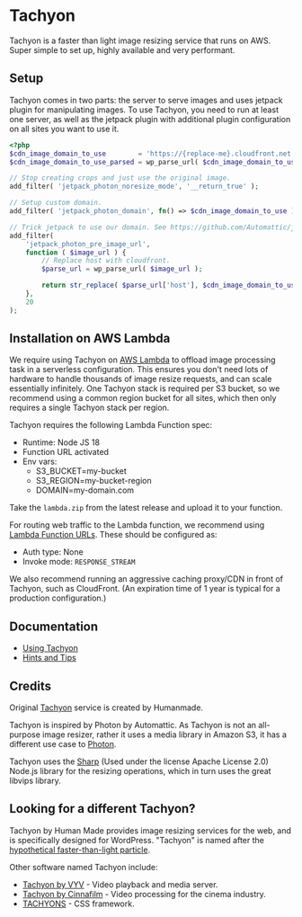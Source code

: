 # Tachyon

Tachyon is a faster than light image resizing service that runs on AWS. Super simple to set up, highly available and very performant.

## Setup

Tachyon comes in two parts: the server to serve images and uses jetpack plugin for manipulating images. To use Tachyon, you need to run at least one server, as well as the jetpack plugin with additional plugin configuration on all sites you want to use it.

```php
<?php
$cdn_image_domain_to_use        = 'https://{replace-me}.cloudfront.net'
$cdn_image_domain_to_use_parsed = wp_parse_url( $cdn_image_domain_to_use );

// Stop creating crops and just use the original image.
add_filter( 'jetpack_photon_noresize_mode', '__return_true' );

// Setup custom domain.
add_filter( 'jetpack_photon_domain', fn() => $cdn_image_domain_to_use );

// Trick jetpack to use our domain. See https://github.com/Automattic/jetpack/blob/946220362c7db84cad03c7fae4c76c5930b46fd5/projects/packages/image-cdn/src/class-image-cdn-core.php#L163-L175
add_filter(
	'jetpack_photon_pre_image_url',
	function ( $image_url ) {
		// Replace host with cloudfront.
		$parse_url = wp_parse_url( $image_url );

		return str_replace( $parse_url['host'], $cdn_image_domain_to_use_parsed['host'], $image_url );
	},
	20
);
```

## Installation on AWS Lambda

We require using Tachyon on [AWS Lambda](https://aws.amazon.com/lambda/details/) to offload image processing task in a serverless configuration. This ensures you don't need lots of hardware to handle thousands of image resize requests, and can scale essentially infinitely. One Tachyon stack is required per S3 bucket, so we recommend using a common region bucket for all sites, which then only requires a single Tachyon stack per region.

Tachyon requires the following Lambda Function spec:

- Runtime: Node JS 18
- Function URL activated
- Env vars:
  - S3_BUCKET=my-bucket
  - S3_REGION=my-bucket-region
  - DOMAIN=my-domain.com

Take the `lambda.zip` from the latest release and upload it to your function.

For routing web traffic to the Lambda function, we recommend using [Lambda Function URLs](https://docs.aws.amazon.com/lambda/latest/dg/urls-configuration.html). These should be configured as:

- Auth type: None
- Invoke mode: `RESPONSE_STREAM`

We also recommend running an aggressive caching proxy/CDN in front of Tachyon, such as CloudFront. (An expiration time of 1 year is typical for a production configuration.)

## Documentation

* [Using Tachyon](./docs/using.md)
* [Hints and Tips](./docs/tips.md)

## Credits

Original [Tachyon](https://github.com/humanmade/tachyon) service is created by Humanmade.

Tachyon is inspired by Photon by Automattic. As Tachyon is not an all-purpose image resizer, rather it uses a media library in Amazon S3, it has a different use case to [Photon](https://jetpack.com/support/photon/).

Tachyon uses the [Sharp](https://github.com/lovell/sharp) (Used under the license Apache License 2.0) Node.js library for the resizing operations, which in turn uses the great libvips library.


## Looking for a different Tachyon?

Tachyon by Human Made provides image resizing services for the web, and is specifically designed for WordPress. "Tachyon" is named after the [hypothetical faster-than-light particle](https://en.wikipedia.org/wiki/Tachyon).

Other software named Tachyon include:

* [Tachyon by VYV](https://tachyon.video/) - Video playback and media server.
* [Tachyon by Cinnafilm](https://cinnafilm.com/product/tachyon/) - Video processing for the cinema industry.
* [TACHYONS](https://tachyons.io/) - CSS framework.
